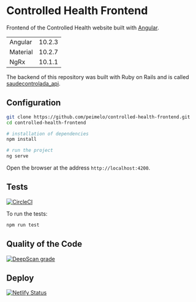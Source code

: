 # Controlled Health Frontend

Frontend of the Controlled Health website built with [Angular](https://angular.io).

<table>
  <tr>
    <td>Angular</td>
    <td>
      10.2.3
    </td>
  </tr>
  <tr>
    <td>Material</td>
    <td>
      10.2.7
    </td>
  </tr>
  <tr>
    <td>NgRx</td>
    <td>
      10.1.1
    </td>
  </tr>
</table>

The backend of this repository was built with Ruby on Rails and is called [saudecontrolada_api](https://github.com/peimelo/saudecontrolada_api).

## Configuration

```bash
git clone https://github.com/peimelo/controlled-health-frontend.git
cd controlled-health-frontend

# installation of dependencies
npm install

# run the project
ng serve
```

Open the browser at the address `http://localhost:4200`.

## Tests

[![CircleCI](https://circleci.com/gh/peimelo/controlled-health-frontend.svg?style=svg)](https://circleci.com/gh/peimelo/controlled-health-frontend)

To run the tests:

```bash
npm run test
```

## Quality of the Code

[![DeepScan grade](https://deepscan.io/api/teams/11362/projects/15113/branches/298154/badge/grade.svg)](https://deepscan.io/dashboard#view=project&tid=11362&pid=15113&bid=298154)

## Deploy

[![Netlify Status](https://api.netlify.com/api/v1/badges/7df675ef-b29a-403a-97a3-5e90f4ad8f4e/deploy-status)](https://app.netlify.com/sites/controlledhealth/deploys)
